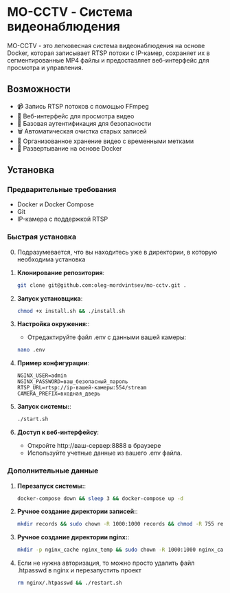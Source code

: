 

# MO-CCTV - Система видеонаблюдения

MO-CCTV - это легковесная система видеонаблюдения на основе Docker, которая записывает RTSP потоки с IP-камер, сохраняет их в сегментированные MP4 файлы и предоставляет веб-интерфейс для просмотра и управления.

## Возможности

- 📹 Запись RTSP потоков с помощью FFmpeg
- 🎥 Веб-интерфейс для просмотра видео
- 🔐 Базовая аутентификация для безопасности
- 🗑️ Автоматическая очистка старых записей
- 📁 Организованное хранение видео с временными метками
- 🐳 Развертывание на основе Docker

## Установка

### Предварительные требования

- Docker и Docker Compose
- Git
- IP-камера с поддержкой RTSP

### Быстрая установка

0. Подразумевается, что вы находитесь уже в директории, в которую необходима установка

1. **Клонирование репозитория**:
   
   ```bash
   git clone git@github.com:oleg-mordvintsev/mo-cctv.git .
   ```
  
2. **Запуск установщика**:

   ```bash
   chmod +x install.sh && ./install.sh
   ```
   
3. **Настройка окружения:**:
   - Отредактируйте файл .env с данными вашей камеры:
   ```bash
   nano .env
   ```
   
4. **Пример конфигурации**:

   ```text
   NGINX_USER=admin
   NGINX_PASSWORD=ваш_безопасный_пароль
   RTSP_URL=rtsp://ip-вашей-камеры:554/stream
   CAMERA_PREFIX=входная_дверь
   ```

5. **Запуск системы:**:

   ```bash
   ./start.sh
   ```

6. **Доступ к веб-интерфейсу**:
   - Откройте http://ваш-сервер:8888 в браузере
   - Используйте учетные данные из вашего .env файла.

### Дополнительные данные

1. **Перезапуск системы:**:

   ```bash
   docker-compose down && sleep 3 && docker-compose up -d
   ```

2. **Ручное создание директории записей:**:

   ```bash
   mkdir records && sudo chown -R 1000:1000 records && chmod -R 755 records
   ```

3. **Ручное создание директории nginx:**:

   ```bash
   mkdir -p nginx_cache nginx_temp && sudo chown -R 1000:1000 nginx_cache nginx_temp && chmod -R 755 nginx_cache nginx_temp 
   ```

4. Если не нужна авторизация, то можно просто удалить файл .htpasswd в nginx и перезапустить проект

   ```bash
   rm nginx/.htpasswd && ./restart.sh
   ```
